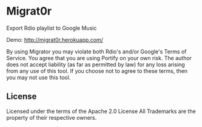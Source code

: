 Migrat0r
===================

Export Rdio playlist to Google Music

Demo: http://migrat0r.herokuapp.com/


By using Migrator you may violate both Rdio's and/or Google's Terms of Service. You agree that
you are using Portify on your own risk. The author does not accept liability (as far as permitted by law) for any loss arising from any use of this tool.
If you choose not to agree to these terms, then you may not use this tool.


License
-------

Licensed under the terms of the Apache 2.0 License
All Trademarks are the property of their respective owners.
